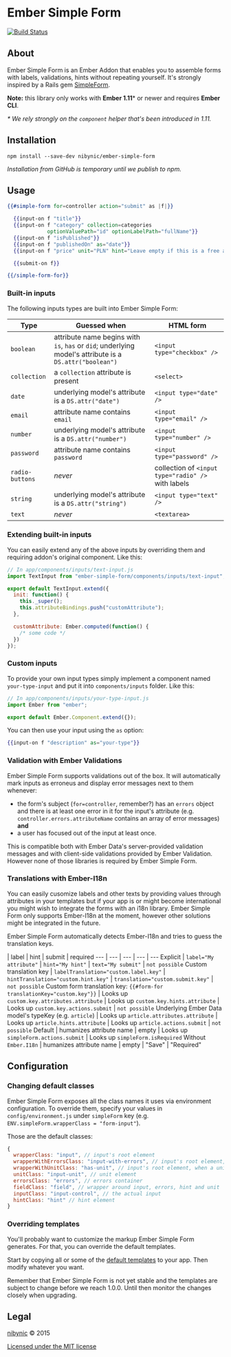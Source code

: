 # Ember Simple Form

[![Build Status](https://travis-ci.org/nibynic/ember-simple-form.svg)](https://travis-ci.org/nibynic/ember-simple-form)

## About

Ember Simple Form is an Ember Addon that enables you to assemble forms with
labels, validations, hints without repeating yourself. It's strongly inspired by a Rails gem [SimpleForm](https://github.com/plataformatec/simple_form).

__Note:__ this library only works with __Ember 1.11__* or newer and requires __Ember CLI__.

_* We rely strongly on the `component` helper that's been introduced in 1.11._

## Installation

```
npm install --save-dev nibynic/ember-simple-form
```

_Installation from GitHub is temporary until we publish to npm._

## Usage

```handlebars
{{#simple-form for=controller action="submit" as |f|}}

  {{input-on f "title"}}
  {{input-on f "category" collection=categories
             optionValuePath="id" optionLabelPath="fullName"}}
  {{input-on f "isPublished"}}
  {{input-on f "publishedOn" as="date"}}
  {{input-on f "price" unit="PLN" hint="Leave empty if this is a free article"}}

  {{submit-on f}}

{{/simple-form-for}}
```

### Built-in inputs

The following inputs types are built into Ember Simple Form:

Type | Guessed when | HTML form
--- | --- | ---
`boolean` | attribute name begins with `is`, `has` or `did`; underlying model's attribute is a `DS.attr("boolean")` | `<input type="checkbox" />`
`collection` | a `collection` attribute is present | `<select>`
`date` | underlying model's attribute is a `DS.attr("date")` | `<input type="date" />`
`email` | attribute name contains `email` | `<input type="email" />`|
`number` | underlying model's attribute is a `DS.attr("number")` | `<input type="number" />`|
`password` | attribute name contains `password` | `<input type="password" />`|
`radio-buttons` | _never_ | collection of `<input type="radio" />` with labels
`string` | underlying model's attribute is a `DS.attr("string")` | `<input type="text" />`|
`text` | _never_ | `<textarea>`

### Extending built-in inputs

You can easily extend any of the above inputs by overriding them and requiring addon's original component. Like this:

```js
// In app/components/inputs/text-input.js
import TextInput from "ember-simple-form/components/inputs/text-input";

export default TextInput.extend({
  init: function() {
    this._super();
    this.attributeBindings.push("customAttribute");
  },

  customAttribute: Ember.computed(function() {
    /* some code */
  })
});

```

### Custom inputs

To provide your own input types simply implement a component named `your-type-input` and put it into `components/inputs` folder. Like this:

```js
// In app/components/inputs/your-type-input.js
import Ember from "ember";

export default Ember.Component.extend({});
```

You can then use your input using the `as` option:

```handlebars
{{input-on f "description" as="your-type"}}
```

### Validation with Ember Validations

Ember Simple Form supports validations out of the box. It will automatically mark inputs as erroneus and display error messages next to them whenever:

* the form's subject (`for=controller`, remember?) has an `errors` object and there is at least one error in it for the input's attribute (e.g. `controller.errors.attributeName` contains an array of error messages) __and__
* a user has focused out of the input at least once.

This is compatible both with Ember Data's server-provided validation messages and with client-side validations provided by Ember Validation. However none of those libraries is required by Ember Simple Form.

### Translations with Ember-I18n

You can easily cusomize labels and other texts by providing values through attributes in your templates but if your app is or might become international you might wish to integrate the forms with an i18n library.
Ember Simple Form only supports Ember-I18n at the moment, however other solutions might be integrated in the future.

Ember Simple Form automatically detects Ember-I18n and tries to guess the translation keys.

 | label | hint | submit | required
--- | --- | --- | --- | ---
Explicit | `label="My attribute"` | `hint="My hint"` | `text="My submit"` | `not possible`
Custom translation key | `labelTranslation="custom.label.key"` | `hintTranslation="custom.hint.key"` | `translation="custom.submit.key"` | `not possible`
Custom form translation key: `{{#form-for translationKey="custom.key"}}` | Looks up `custom.key.attributes.attribute` | Looks up `custom.key.hints.attribute` | Looks up `custom.key.actions.submit` | `not possible`
Underlying Ember Data model's typeKey (e.g. `article`) | Looks up `article.attributes.attribute` | Looks up `article.hints.attribute` | Looks up `article.actions.submit` | `not possible`
Default | humanizes attribute name | empty | Looks up `simpleForm.actions.submit` | Looks up `simpleForm.isRequired`
Without `Ember.I18n` | humanizes attribute name | empty | "Save" | "Required"

## Configuration

### Changing default classes

Ember Simple Form exposes all the class names it uses via environment configuration. To override them, specify your values in `config/environment.js` under `simpleForm` key (e.g. `ENV.simpleForm.wrapperClass = "form-input"`).

Those are the default classes:

```js
{
  wrapperClass: "input", // input's root element
  wrapperWithErrorsClass: "input-with-errors", // input's root element, when there are errors on this attribute
  wrapperWithUnitClass: "has-unit", // input's root element, when a unit has been specified
  unitClass: "input-unit", // unit element
  errorsClass: "errors", // errors container
  fieldClass: "field", // wrapper around input, errors, hint and unit
  inputClass: "input-control", // the actual input
  hintClass: "hint" // hint element
}
```

### Overriding templates

You'll probably want to customize the markup Ember Simple Form generates. For that, you can override the default templates.

Start by copying all or some of the [default templates](https://github.com/nibynic/ember-simple-form/tree/master/app/templates/components) to your app. Then modify whatever you want.

Remember that Ember Simple Form is not yet stable and the templates are subject to change before we reach 1.0.0. Until then monitor the changes closely when upgrading.

## Legal ##

[nibynic](http://nibynic.com) &copy; 2015

[Licensed under the MIT license](http://www.opensource.org/licenses/mit-license.php)
